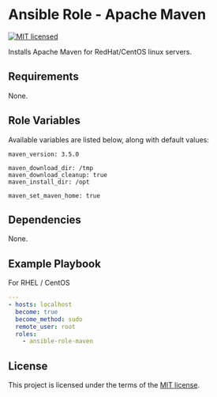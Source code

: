 # Ansible Role - Apache Maven

[![MIT licensed](https://img.shields.io/badge/license-MIT-blue.svg)](https://raw.githubusercontent.com/wolffaxn/ansible-role-maven/master/LICENSE)

Installs Apache Maven for RedHat/CentOS linux servers.

## Requirements

None.

## Role Variables

Available variables are listed below, along with default values:

    maven_version: 3.5.0

    maven_download_dir: /tmp
    maven_download_cleanup: true
    maven_install_dir: /opt

    maven_set_maven_home: true

## Dependencies

None.

## Example Playbook

For RHEL / CentOS

```yaml
---
- hosts: localhost
  become: true
  become_method: sudo
  remote_user: root
  roles:
    - ansible-role-maven
```
## License

This project is licensed under the terms of the [MIT license](LICENSE).
